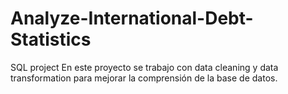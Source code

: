 # Analyze-International-Debt-Statistics
SQL project 
En este proyecto se trabajo con data cleaning y data transformation para mejorar la comprensión de la base de datos.
